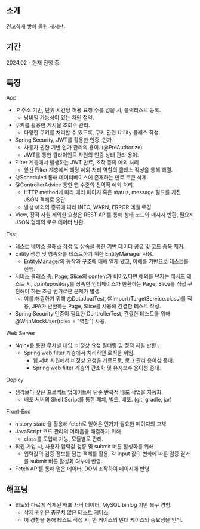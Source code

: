 소개
---
견고하게 쌓아 올린 게시판.

기간
---
2024.02 - 현재 진행 중.

특징
---

App
* IP 주소 기반, 단위 시간당 허용 요청 수를 넘을 시, 블랙리스트 등록.
  - 낭비될 가능성이 있는 자원 절약.
* 쿠키를 활용한 게시물 조회수 관리.
  - 다양한 쿠키를 처리할 수 있도록, 쿠키 관련 Utility 클래스 작성.
* Spring Security, JWT를 활용한 인증, 인가
  - 사용자 권한 기반 인가 관리의 용이. (@PreAuthorize)
  - JWT를 통한 클라이언트 차원의 인증 상태 관리 용이.
* Filter 계층에서 발생하는 JWT 만료, 조작 등의 예외 처리
   - 앞선 Filter 계층에서 해당 예외 처리 역할의 클래스 작성을 통해 해결.
* @Scheduled 통해 데이터베이스에 존재하는 만료 토큰 삭제.
* @ControllerAdvice 통한 앱 수준의 전역적 예외 처리.
  - HTTP method에 따라 에러 페이지 혹은 status, message 필드를 가진 JSON 객체로 응답.
  - 발생 예외의 종류에 따라 INFO, WARN, ERROR 레벨 로깅.
* View, 정적 자원 제외한 요청은 REST API를 통해 상태 코드와 메시지 반환, 필요시 JSON 형태의 로우 데이터 반환.

Test
* 테스트 베이스 클래스 작성 및 상속을 통한 기반 데이터 공유 및 코드 중복 제거.
* Entity 생성 및 영속화를 테스트하기 위한 EntityManager 사용. 
  - EntityManager의 동작과 구조에 대해 알게 됐고, 이해를 기반으로 테스트를 진행.
* 서비스 클래스 중, Page, Slice의 content가 비어있다면 예외를 던지는 메서드 테스트 시, JpaRepository를 상속한 인터페이스가 반환하는 Page, Slice를 직접 구현해야 하는 조금 번거로운 문제가 발생.
  - 이를 해결하기 위해 @DataJpatTest, @Import(TargetService.class)를 적용, JPA가 반환하는 Page, Slice를 사용해 간결한 테스트 작성.
* Spring Security 인증이 필요한 ControllerTest, 간결한 테스트를 위해 @WithMockUser(roles = "역할") 사용.

Web Server
* Nginx를 통한 무차별 대입, 비정상 요청 필터링 및 정적 자원 반환 .
  - Spring web filter 계층에서 처리하던 로직을 위임.
    - 웹 서버 차원에서 비정상 요청을 거르므로, 로그 관리 용이성 증대.
    - Spring web filter 계층의 간소화 및 유지보수 용이성 증대.

Deploy
* 생각보다 잦은 프로젝트 업데이트에 단순 반복적 배포 작업을 자동화.
  - 배포 서버의 Shell Script를 통한 패치, 빌드, 배포. (git, gradle, jar)

Front-End
* history state 을 활용해 fetch로 얻어온 인가가 필요한 페이지의 교체.
* JavaScript 코드 관리의 어려움을 해결하기 위해
  - class를 도입해 기능, 모듈별로 관리.
* 회원 가입 시, 사용자 입력값 검증 및 submit 버튼 활성화를 위해
  - 입력값의 검증 정보를 담는 객체를 활용, 각 input 값의 변화에 따른 검증 결과를 submit 버튼 활성화 여부에 반영.
* Fetch API를 통해 얻은 데이터, DOM 조작하여 페이지에 반영.

해프닝
---

* 의도와 다르게 삭제된 배포 서버 데이터, MySQL binlog 기반 복구 경험.
  - 삭제 원인은 충분치 않은 테스트 케이스.
  - 이 경험을 통해 테스트 작성 시, 한 케이스의 반대 케이스의 중요성을 인식.


